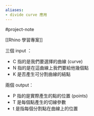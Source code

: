 ```yaml
---
aliases:
- divide curve 應用
---
```


#project-note 

[[Rhino 學習專案]]


三個  input ：
- C 指的是我們要選擇的曲線 (curve)
- N 指的是在這曲線上我們要給他幾個點
- K 是否產生可分割曲線的結點

兩個 output：
- P 指的是實際產生的點的位置 (points)
- T 是每個點產生的切線參數
- t 是指每個分割點在曲線上的位置